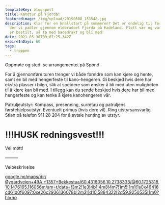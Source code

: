 ```yaml
---
templateKey: blog-post
title: Kanotur på Fjorda!
featuredimage: /img/upload/20190608_153548.jpg
description: Klar for en knallstart på sommeren? Det er endelig til for kanotur,
  der vi padler gjennom eldoradoet Fjorda på Hadeland. Flott vær og varmt vann
  er bestilt, så ta med badedrakt og bli med!
date: 2021-05-30T09:07:25.342Z
expireInDays: 60
tags:
  - troppen
---
```

Oppmøte og sted: se arrangementet på Spond



For å gjennomføre turen trenger vi både foreldre som kan kjøre og hente, samt en bil med hengerfeste til kano-hengeren. Gi beskjed hvis dere har ekstra plasser i bilen, slik at speidere som ønsker å bli med uten muligheten til å kjøre kan bli med. I tillegg kan du sende beskjed hvis dere har bil med hengerfeste og kan tenke å kjøre kanohengeren vår. 

Patruljeutstyr:  Kompass, presenning, surretau og patruljens førstehjelpsutstyr. Eventuelt primus (hvis dere vil). Ring utstyrsansvarlig Stian på telefon 911 28 204 for å avtale henting av utstyr.



# !!!HUSK redningsvest!!! 



Vel møtt!

———

Veibeskrivelse

[google.no/maps/dir/Øygardveien+49A,+1357+Bekkestua/60.4318056,10.2738333/@60.1725318,10.1476195,116056m/am=t/data=!3m2!1e3!4b1!4m8!4m7!1m5!1m1!1s0x46416cd61d0f6097:0xe26c2936136078b!2m2!1d10.5884322!2d59.9250535!1m0?hl=no](https://www.google.no/maps/dir/%C3%98ygardveien+49A,+1357+Bekkestua/60.4318056,10.2738333/@60.1725318,10.1476195,116056m/am=t/data=!3m2!1e3!4b1!4m8!4m7!1m5!1m1!1s0x46416cd61d0f6097:0xe26c2936136078b!2m2!1d10.5884322!2d59.9250535!1m0?hl=no)